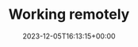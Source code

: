 ---
weight: 1700
title: "Working remotely"
description: "Tips on how to make remote work better from Van"
icon: "💻"
lead: ""
date: 2023-12-05T16:13:15+00:00
lastmod: 2023-01-21T16:13:15+00:00
draft: false
images: []
---
